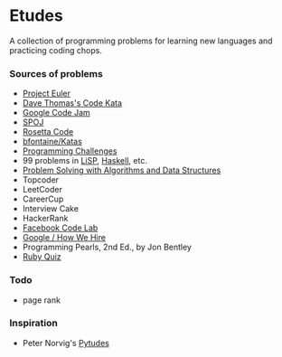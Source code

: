 # Etudes

A collection of programming problems for learning new languages and practicing coding chops.

### Sources of problems
  * [Project Euler](https://projecteuler.net/)
  * [Dave Thomas's Code Kata](http://codekata.com/)
  * [Google Code Jam](https://code.google.com/codejam/contests.html)
  * [SPOJ](http://www.spoj.com/problems/classical/)
  * [Rosetta Code](http://rosettacode.org/wiki/Rosetta_Code)
  * [bfontaine/Katas](https://github.com/bfontaine/Katas)
  * [Programming Challenges](http://www.programming-challenges.com/)
  * 99 problems in [LiSP](http://www.ic.unicamp.br/~meidanis/courses/mc336/2006s2/funcional/L-99_Ninety-Nine_Lisp_Problems.html), [Haskell](https://wiki.haskell.org/H-99:_Ninety-Nine_Haskell_Problems), etc.
  * [Problem Solving with Algorithms and Data Structures](http://interactivepython.org/runestone/static/pythonds/index.html#)
  * Topcoder
  * LeetCoder
  * CareerCup
  * Interview Cake
  * HackerRank
  * [Facebook Code Lab](https://codelab.interviewbit.com/)
  * [Google / How We Hire](https://www.google.com/about/careers/how-we-hire/)
  * Programming Pearls, 2nd Ed., by Jon Bentley
  * [Ruby Quiz](http://rubyquiz.com/)

### Todo
  * page rank

### Inspiration
  * Peter Norvig's [Pytudes](https://github.com/norvig/pytudes)



